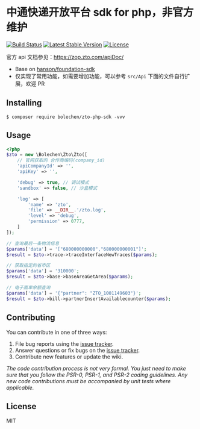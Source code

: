 # 中通快递开放平台 sdk for php，非官方维护

[![Build Status](https://travis-ci.org/bolechen/zto-php-sdk.svg?branch=master)](https://travis-ci.org/bolechen/zto-php-sdk)
[![Latest Stable Version](https://poser.pugx.org/bolechen/zto-php-sdk/v/stable)](https://packagist.org/packages/bolechen/zto-php-sdk)
[![License](https://poser.pugx.org/bolechen/zto-php-sdk/license)](https://packagist.org/packages/bolechen/zto-php-sdk)

官方 api 文档参见：https://zop.zto.com/apiDoc/

- Base on [hanson/foundation-sdk](https://github.com/HanSon/foundation-sdk) 
- 仅实现了常用功能，如需要增加功能，可以参考 `src/Api` 下面的文件自行扩展，欢迎 PR

## Installing

```shell
$ composer require bolechen/zto-php-sdk -vvv
```

## Usage

```php
<?php
$zto = new \Bolechen\Zto\Zto([
    // 官网获取的 合作商编码(company_id)
    'apiCompanyId' => '',
    'apiKey' => '',

    'debug' => true, // 调试模式
    'sandbox' => false, // 沙盒模式

    'log' => [
        'name' => 'zto',
        'file' => __DIR__.'/zto.log',
        'level' => 'debug',
        'permission' => 0777,
    ]
]);

// 查询最后一条物流信息
$params['data'] = '["680000000000","680000000001"]';
$result = $zto->trace->traceInterfaceNewTraces($params);

// 获取指定的省市区
$params['data'] = '310000';
$result = $zto->base->baseAreaGetArea($params);

// 电子面单余额查询
$params['data'] = '{"partner": "ZTO_1001149603"}';
$result = $zto->bill->partnerInsertAvailablecounter($params);
```

## Contributing

You can contribute in one of three ways:

1. File bug reports using the [issue tracker](https://github.com/bolechen/zto-php-sdk/issues).
2. Answer questions or fix bugs on the [issue tracker](https://github.com/bolechen/zto-php-sdk/issues).
3. Contribute new features or update the wiki.

_The code contribution process is not very formal. You just need to make sure that you follow the PSR-0, PSR-1, and PSR-2 coding guidelines. Any new code contributions must be accompanied by unit tests where applicable._

## License

MIT